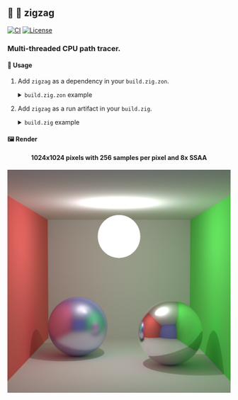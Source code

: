 ## :lizard: :trident: **zigzag**

[![CI][ci-shield]][ci-url]
[![License][license-shield]][license-url]

### Multi-threaded CPU path tracer.

#### :rocket: Usage

1. Add `zigzag` as a dependency in your `build.zig.zon`.

    <details>

    <summary><code>build.zig.zon</code> example</summary>

    ```zig
    .{
        .name = "<name_of_your_package>",
        .version = "<version_of_your_package>",
        .dependencies = .{
            .zigzag = .{
                .url = "https://github.com/tensorush/zigzag/archive/<git_tag_or_commit_hash>.tar.gz",
                .hash = "<package_hash>",
            },
        },
    }
    ```

    Set `<package_hash>` to `12200000000000000000000000000000000000000000000000000000000000000000`, and Zig will provide the correct found value in an error message.

    </details>

2. Add `zigzag` as a run artifact in your `build.zig`.

    <details>

    <summary><code>build.zig</code> example</summary>

    ```zig
    const zigzag = b.dependency("zigzag", .{});
    const zigzag_run = b.addRunArtifact(zigzag.artifact("exe"));
    if (b.args) |args| {
        zigzag_run.addArgs(args);
    }
    ```

    </details>

#### :framed_picture: Render

<h4 align="center">
    <p>1024x1024 pixels with 256 samples per pixel and 8x SSAA</p>
</h4>

<p align="center">
    <img src="renders/render.png">
</p>

<!-- MARKDOWN LINKS -->

[ci-shield]: https://img.shields.io/github/actions/workflow/status/tensorush/zigzag/ci.yaml?branch=main&style=for-the-badge&logo=github&label=CI&labelColor=black
[ci-url]: https://github.com/tensorush/zigzag/blob/main/.github/workflows/ci.yaml
[license-shield]: https://img.shields.io/github/license/tensorush/zigzag.svg?style=for-the-badge&labelColor=black
[license-url]: https://github.com/tensorush/zigzag/blob/main/LICENSE.md
